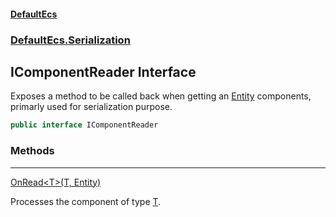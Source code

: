 #### [DefaultEcs](index.md 'index')
### [DefaultEcs.Serialization](index.md#DefaultEcs_Serialization 'DefaultEcs.Serialization')
## IComponentReader Interface
Exposes a method to be called back when getting an [Entity](Entity.md 'DefaultEcs.Entity') components, primarly used for serialization purpose.  
```csharp
public interface IComponentReader
```
### Methods

***
[OnRead&lt;T&gt;(T, Entity)](IComponentReader_OnRead_T_(T_Entity).md 'DefaultEcs.Serialization.IComponentReader.OnRead&lt;T&gt;(T, DefaultEcs.Entity)')

Processes the component of type [T](IComponentReader_OnRead_T_(T_Entity).md#DefaultEcs_Serialization_IComponentReader_OnRead_T_(T_DefaultEcs_Entity)_T 'DefaultEcs.Serialization.IComponentReader.OnRead&lt;T&gt;(T, DefaultEcs.Entity).T').  
